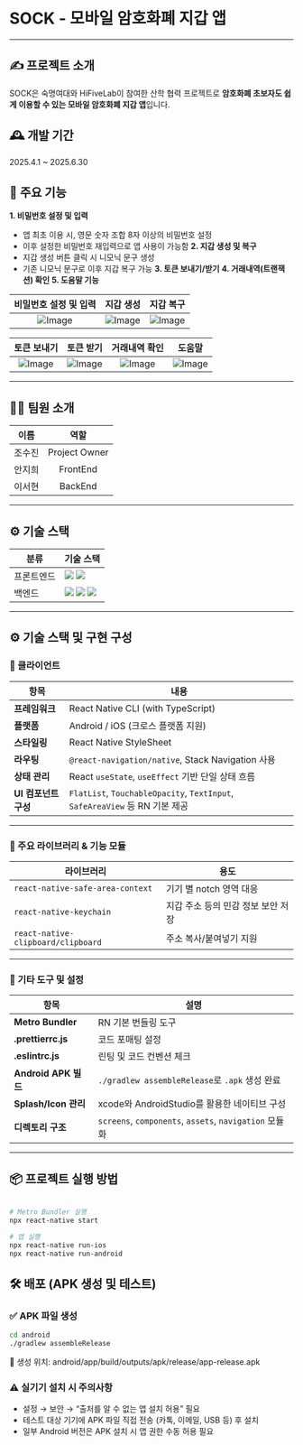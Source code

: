 # SOCK - 모바일 암호화폐 지갑 앱

---

## ✍️ 프로젝트 소개
SOCK은 숙명여대와 HiFiveLab이 참여한 산학 협력 프로젝트로 **암호화폐 초보자도 쉽게 이용할 수 있는 모바일 암호화폐 지갑 앱**입니다.


## 🕰️ 개발 기간
2025.4.1 ~ 2025.6.30


## 📌 주요 기능

**1. 비밀번호 설정 및 입력**
- 앱 최초 이용 시, 영문 숫자 조합 8자 이상의 비밀번호 설정
- 이후 설정한 비밀번호 재입력으로 앱 사용이 가능함
**2. 지갑 생성 및 복구**
- 지갑 생성 버튼 클릭 시 니모닉 문구 생성
- 기존 니모닉 문구로 이후 지갑 복구 가능
**3. 토큰 보내기/받기**
**4. 거래내역(트랜잭션) 확인**
**5. 도움말 기능**


|비밀번호 설정 및 입력|지갑 생성|지갑 복구|
|:-:|:-:|:-:|
|![Image](https://github.com/user-attachments/assets/8e08215d-eb61-4c4e-a251-50366e7a3caf)| ![Image](https://github.com/user-attachments/assets/093421c3-11db-4ec1-ae85-037b679296f2)| ![Image](https://github.com/user-attachments/assets/ac833cd0-425b-4816-976a-050d245e6117) 


|토큰 보내기|토큰 받기|거래내역 확인|도움말|
|:-:|:-:|:-:|:-:|
|![Image](https://github.com/user-attachments/assets/9ae57ef4-06fd-482d-902a-97f75bf7ea4a)| ![Image](https://github.com/user-attachments/assets/6eaad1fe-a019-4570-9bb5-39166989cfd6)| ![Image](https://github.com/user-attachments/assets/ce75000e-485d-4cf8-85b1-87929a6e56e6)| ![Image](https://github.com/user-attachments/assets/7751e051-bc4e-43ec-9076-bef10f7b4277)|

---

## 🧑‍💻 팀원 소개

| **이름**    | **역할**        |
|-------------|-----------------|
| 조수진      | Project Owner   |              
| 안지희      |<div align=center>FrontEnd</div>|                
| 이서현      |<div align=center>BackEnd</div>|              

---

## ⚙️ 기술 스택

<table>
  <thead>
    <tr>
      <th>분류</th>
      <th>기술 스택</th>
    </tr>
  </thead>
  <tbody>
    <tr>
      <td>프론트엔드</td>
      <td>
        <img src="https://img.shields.io/badge/React Native-61DAFB?style=flat-square&logo=React&logoColor=black"/>
        <img src="https://img.shields.io/badge/TypeScript-3178C6?style=flat&logo=typescript&logoColor=white"/>
      </td>
    </tr>
    <tr>
      <td>백엔드</td>
      <td>
        <img src="https://img.shields.io/badge/Go-00ADD8?style=flat&logo=go&logoColor=white"/>
        <img src="https://img.shields.io/badge/Rust-000000?style=flat&logo=rust&logoColor=white"/>
        <img src="https://img.shields.io/badge/SQLite-003B57?style=flat&logo=sqlite&logoColor=white"/>
      </td>
    </tr>
  </tbody>
</table>

---

## ⚙️ 기술 스택 및 구현 구성

### 📱 클라이언트

| 항목 | 내용 |
| --- | --- |
| **프레임워크** | React Native CLI (with TypeScript) |
| **플랫폼** | Android / iOS (크로스 플랫폼 지원) |
| **스타일링** | React Native StyleSheet |
| **라우팅** | `@react-navigation/native`, Stack Navigation 사용 |
| **상태 관리** | React `useState`, `useEffect` 기반 단일 상태 흐름 |
| **UI 컴포넌트 구성** | `FlatList`, `TouchableOpacity`, `TextInput`, `SafeAreaView` 등 RN 기본 제공 |


---

### 🧩 주요 라이브러리 & 기능 모듈

| 라이브러리 | 용도 |
| --- | --- |
| `react-native-safe-area-context` | 기기 별 notch 영역 대응 |
| `react-native-keychain` | 지갑 주소 등의 민감 정보 보안 저장 |
| `react-native-clipboard/clipboard` | 주소 복사/붙여넣기 지원 |


---

### 🔧 기타 도구 및 설정

| 항목 | 설명 |
| --- | --- |
| **Metro Bundler** | RN 기본 번들링 도구 |
| **.prettierrc.js** | 코드 포매팅 설정 |
| **.eslintrc.js** | 린팅 및 코드 컨벤션 체크 |
| **Android APK 빌드** | `./gradlew assembleRelease`로 `.apk` 생성 완료 |
| **Splash/Icon 관리** | xcode와 AndroidStudio를 활용한 네이티브 구성 |
| **디렉토리 구조** | `screens`, `components`, `assets`, `navigation` 모듈화 |


---
## 📦 프로젝트 실행 방법
```bash

# Metro Bundler 실행
npx react-native start

# 앱 실행
npx react-native run-ios
npx react-native run-android
```

## 🛠️ 배포 (APK 생성 및 테스트)
### ✅ APK 파일 생성

```bash
cd android
./gradlew assembleRelease
```
📍 생성 위치: android/app/build/outputs/apk/release/app-release.apk

### ⚠️ 실기기 설치 시 주의사항
- 설정 → 보안 → “출처를 알 수 없는 앱 설치 허용” 필요
- 테스트 대상 기기에 APK 파일 직접 전송 (카톡, 이메일, USB 등) 후 설치
- 일부 Android 버전은 APK 설치 시 앱 권한 수동 허용 필요
